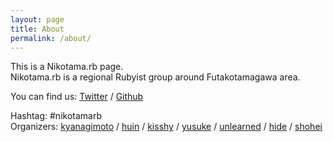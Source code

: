 ```yaml
---
layout: page
title: About
permalink: /about/
---
```


This is a Nikotama.rb page.  
Nikotama.rb is a regional Rubyist group around Futakotamagawa area.

You can find us:
[Twitter][twitter-account] /
[Github][github-org]

[twitter-account]: https://twitter.com/nikotama_rb
[github-org]: https://github.com/nikotama-rb

Hashtag: #nikotamarb  
Organizers: [kyanagimoto][kyanagimoto-twitter] / [huin][huin-twitter] / [kisshy][kissy-github] / [yusuke][yusuke-github] / [unlearned][unlearned-github] / [hide][hide-github] / [shohei][shohei-github]

[kyanagimoto-twitter]: https://twitter.com/kyanagimoto
[huin-twitter]: https://twitter.com/huin
[kissy-github]: https://github.com/kisshy0601
[yusuke-github]: https://github.com/ysk1180
[unlearned-github]: https://github.com/unlearned
[hide-github]: https://github.com/exelexe
[shohei-github]: https://github.com/ShoheiMitani
